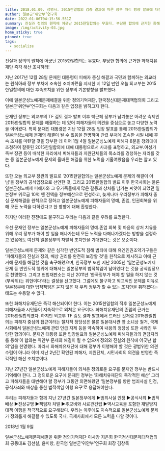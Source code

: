 ```yaml
---
title: 2018.01.09. 성명서. 2015한일합의 검증 결과에 따른 정부 처리 방향 발표에 대한 공동입장
author: 일본군‘위안부’연구회
date: 2022-01-06T04:15:56.551Z
summary: 진실과 정의의 원칙에 어긋난 2015한일합의는 무효다. 부당한 합의에 근거한 화해치유재단 즉각 해산 조치하라!
image: /img/activity-03.jpg
home_sticky: true
pinned: true
tags:
  - socialize
---
```

진실과 정의의 원칙에 어긋난 2015한일합의는 무효다.
부당한 합의에 근거한 화해치유재단 즉각 해산 조치하라!



지난 2017년 12월 28일 문재인 대통령이 피해자 중심 해결과 국민과 함께하는 외교라는 원칙아래 정부 부처에 조속한 조치마련을 지시한 지 12일 만인 오늘 외교부는 2015한일합의에 대한 후속조치를 위한 정부의 기본방향을 발표했다.


이에 일본군성노예제문제해결을 위한 정의기억재단, 한국정신대문제대책협의회 그리고 일본군‘위안부’연구회는 다음과 같은 입장을 밝히고자 한다.



문재인 정부는 외교부의 TF 검토 결과 발표 이후 박근혜 정부가 남겨놓은 어려운 숙제인 2015한일합의 문제를 해결하는 데 있어 피해자들의 의견을 중심으로 놓고 다양한 노력을 이어왔다. 특히 문재인 대통령은 지난 12월 28일 입장 발표를 통해 2015한일합의가 일본군성노예제 문제의 해결이 될 수 없음을 천명하며 관련 부처에 조속한 시일 내에 후속 조치를 마련할 것을 당부한 데 이어 1월 4일 일본군성노예제 피해자 8분을 청와대에 초청하여 잘못된 2015한일합의에 대해 대통령으로서 사과를 표명하고, 외교부.여성가족부 장관 등이 배석한 자리에서 피해자들과 지원단체들의 목소리를 경청하는 자리를 갖는 등 일본군성노예제 문제의 올바른 해결을 위한 노력을 기울여왔음을 우리는 알고 있다.



또한 오늘 외교부 장관의 발표로 ‘2015한일합의는 일본군성노예제 문제의 해결이 아님’을 정부의 공식입장으로 선언한 것, 그리고 2015한일합의 발표 이후 한국사회는 물론 일본군성노예제 피해자와 그 유가족들에게 많은 갈등과 상처를 남기는 씨앗이 되었던 일본정부 위로금 10억 엔 전액을 정부예산으로 편성하고, 늦게나마 우리정부가 피해자 중심 문제해결을 원칙으로 정하고 일본군성노예제 피해자들의 명예, 존엄, 인권회복을 위해 모든 노력을 다하겠다고 한 방향에 대해 환영한다.



하지만 이러한 진전에도 불구하고 우리는 다음과 같은 우려를 표명한다.


우선 문재인 정부는 일본군성노예제 피해자들의 명예.존엄 회복 및 마음의 상처 치유를 위해 우리 정부가 해야 할 일을 해나가는데 모든 노력을 다해나가겠다는 방향을 설정하고 있음에도 여전히 일본정부의 자발적 조치만을 기대한다는 것은 모순이다.


일본군성노예제 문제와 같은 심각한 반인도적 침해 범죄에 대해 유엔인권조약기구들은 ‘피해자들의 진실과 정의, 배상 권리를 완전히 보장할 것’을 원칙으로 제시하고 이에 근거해 문제를 해결할 것을 촉구해왔으며, 한국정부 또한 지난 2005년 ‘일본군성노예제 문제 등 반인도적 행위에 대해서는 일본정부의 법적책임이 남아있다’는 것을 공식입장으로 천명했다. 그리고 헌법재판소는 지난 2011년 ‘한국정부가 해야 할 일을 하지 않는 것(부작위)는 위헌이다’라는 결정을 선고했다. 그럼에도 불구하고 외교적인 문제를 이유로 일본정부에 대한 법적책임은 묻지
 않은 채 우리 정부가 할 수 있는 조치만을 취하겠다는 태도는 수용할 수 없다.



또한 화해치유재단은 즉각 해산되어야 한다. 이는 2015한일합의 직후 일본군성노예제 피해자들과 시민들이 지속적으로 외쳐온 요구이다. 화해치유재단의 존립의 근거는 2015한일합의였다. 하지만 외교부 TF 검토 결과 발표에서 드러난 것처럼 2015한일합의는 피해자 중심의 접근이라는 절차적 정당성은 물론 일본대사관 앞 소녀상 철거, 국제사회에서 일본군성노예제 관련 언급 자제 등을 약속하여 내용의 정당성 또한 사라진 부당한 합의이다. 문재인 대통령 또한 입장발표와 일본군성노예제 피해자들과의 면담자리를 통해‘이 합의는 위안부 문제의 해결이 될 수 없으며 정의와 진실의 원칙에 어긋난 합의’임을 천명했다. 따라서 화해치유재단에 대해 정부가 이행해야 할 것은 광범위한 의견 수렴이 아니라 이미 지난 2년간 확인된 피해자, 지원단체, 시민사회의 의견을 반영한 즉각적인 해산 조치뿐이다.



지난 27년간 일본군성노예제 피해자들이 외쳐온 정의로운 요구를 문재인 정부는 반드시 기억해야 한다. 그 정의로운 요구에 문재인 정부는 ‘화해치유재단의 즉각적인 해산’ 그리고 피해자들을 대변해야 할 정부가 그동안 외면해왔던 ‘일본정부를 향한 범죄사실 인정, 공식사죄와 배상을 통한 법적책임 이행 요구’로 응답해야한다.


우리는 피해자들과 함께 지난 27년간 일본정부에게 ▶범죄사실 인정 ▶공식사죄 ▶법적배상 ▶진상규명 ▶책임자 처벌 ▶추모비와 사료관건립 ▶역사교육을 포함한 재발방지 대책 이행을 적극적으로 요구해왔다. 우리는 이후에도 지속적으로 일본군성노예제 문제가 정의롭게 해결될 수 있도록 국내, 국제사회에서 모든 노력을 다할 것이다.


2018년 1월 9일


일본군성노예제문제해결을 위한 정의기억재단 이사장 지은희
한국정신대문제대책협의회 공동대표 김선실, 윤미향, 한국염
일본군‘위안부’연구회 회장 김창록